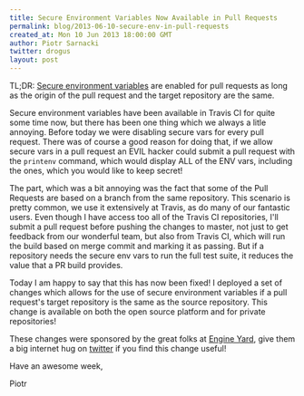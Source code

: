 ```yaml
---
title: Secure Environment Variables Now Available in Pull Requests
permalink: blog/2013-06-10-secure-env-in-pull-requests
created_at: Mon 10 Jun 2013 18:00:00 GMT
author: Piotr Sarnacki
twitter: drogus
layout: post
---
```


TL;DR: [Secure environment variables](http://about.travis-ci.org/docs/user/build-configuration/#Secure-environment-variables)
are enabled for pull requests as long as the origin of the pull request and the target repository are the same.

Secure environment variables have been available in Travis CI for quite some time now,
but there has been one thing which we always a litle annoying. Before today we were
disabling secure vars for every pull request. There was of course a good reason
for doing that, if we allow secure vars in a pull request an EVIL hacker
could submit a pull request with the `printenv` command, which would display
ALL of the ENV vars, including the ones, which you would like to keep secret!

The part, which was a bit annoying was the fact that some of the Pull
Requests are based on a branch from the same repository. This scenario is
pretty common, we use it extensively at Travis, as do many of our fantastic users. 
Even though I have access too all of the Travis CI repositories, I'll submit a pull request 
before pushing the changes to master, not just to get feedback from
our wonderful team, but also from Travis CI, which will run the build based on
merge commit and marking it as passing. But if a repository needs the secure env vars 
to run the full test suite, it reduces the value that a PR build provides.

Today I am happy to say that this has now been fixed! I deployed a set of changes which allows 
for the use of secure environment variables if a pull request's target repository
is the same as the source repository. This change is available on both the open source platform and for private repositories!

These changes were sponsored by the great folks at [Engine Yard](https://www.engineyard.com),
give them a big internet hug on [twitter](https://twitter.com/engineyard) if
you find this change useful!

Have an awesome week,

Piotr
